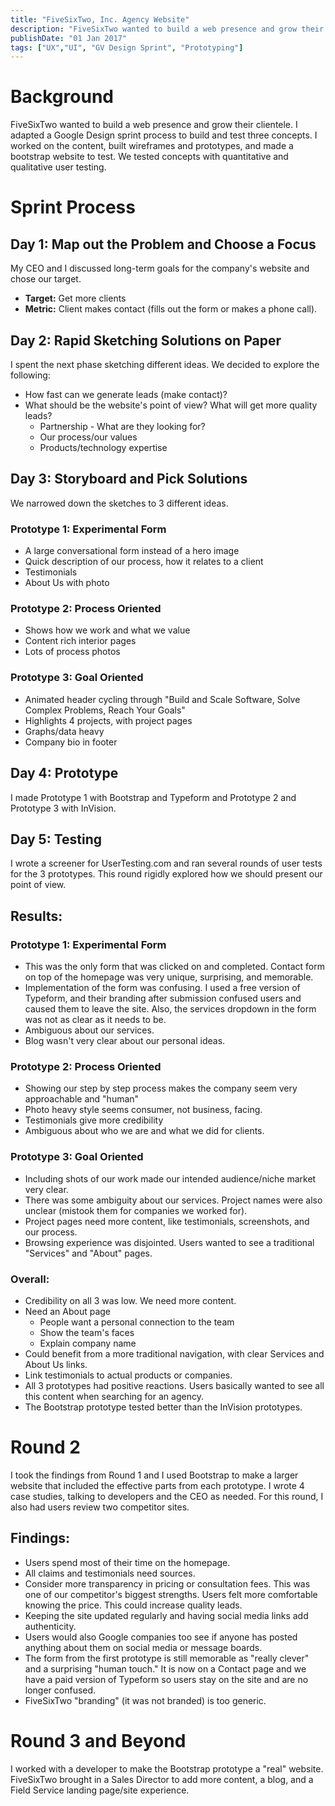 ```yaml
---
title: "FiveSixTwo, Inc. Agency Website"
description: "FiveSixTwo wanted to build a web presence and grow their clientele. I adapted a Google Design sprint process to build and test three concepts."
publishDate: "01 Jan 2017"
tags: ["UX","UI", "GV Design Sprint", "Prototyping"]
---
```


# Background
FiveSixTwo wanted to build a web presence and grow their clientele. I adapted a Google Design sprint process to build and test three concepts. I worked on the content, built wireframes and prototypes, and made a bootstrap website to test. We tested concepts with quantitative and qualitative user testing.

# Sprint Process

## Day 1: Map out the Problem and Choose a Focus
My CEO and I discussed long-term goals for the company's website and chose our target.
- **Target:** Get more clients
- **Metric:** Client makes contact (fills out the form or makes a phone call).

## Day 2: Rapid Sketching Solutions on Paper
I spent the next phase sketching different ideas.
We decided to explore the following:
- How fast can we generate leads (make contact)?
- What should be the website's point of view? What will get more quality leads?
    - Partnership - What are they looking for?
    - Our process/our values
    - Products/technology expertise

## Day 3: Storyboard and Pick Solutions
We narrowed down the sketches to 3 different ideas.

### Prototype 1: Experimental Form
- A large conversational form instead of a hero image
- Quick description of our process, how it relates to a client
- Testimonials
- About Us with photo

### Prototype 2: Process Oriented
- Shows how we work and what we value
- Content rich interior pages
- Lots of process photos

### Prototype 3: Goal Oriented
- Animated header cycling through "Build and Scale Software, Solve Complex Problems, Reach Your Goals"
- Highlights 4 projects, with project pages
- Graphs/data heavy
- Company bio in footer

## Day 4: Prototype
I made Prototype 1 with Bootstrap and Typeform and Prototype 2 and Prototype 3 with InVision.

## Day 5: Testing
I wrote a screener for UserTesting.com and ran several rounds of user tests for the 3 prototypes. This round rigidly explored how we should present our point of view.

## Results:

### Prototype 1: Experimental Form
- This was the only form that was clicked on and completed. Contact form on top of the homepage was very unique, surprising, and memorable.
- Implementation of the form was confusing. I used a free version of Typeform, and their branding after submission confused users and caused them to leave the site. Also, the services dropdown in the form was not as clear as it needs to be.
- Ambiguous about our services.
- Blog wasn't very clear about our personal ideas.

### Prototype 2: Process Oriented
- Showing our step by step process makes the company seem very approachable and "human"
- Photo heavy style seems consumer, not business, facing.
- Testimonials give more credibility
- Ambiguous about who we are and what we did for clients.

### Prototype 3: Goal Oriented
- Including shots of our work made our intended audience/niche market very clear.
- There was some ambiguity about our services. Project names were also unclear (mistook them for companies we worked for).
- Project pages need more content, like testimonials, screenshots, and our process.
- Browsing experience was disjointed. Users wanted to see a traditional "Services" and "About" pages.

### Overall:
- Credibility on all 3 was low. We need more content.
- Need an About page
    - People want a personal connection to the team
    - Show the team's faces
    - Explain company name
- Could benefit from a more traditional navigation, with clear Services and About Us links.
- Link testimonials to actual products or companies.
- All 3 prototypes had positive reactions. Users basically wanted to see all this content when searching for an agency.
- The Bootstrap prototype tested better than the InVision prototypes.

# Round 2
I took the findings from Round 1 and I used Bootstrap to make a larger website that included the effective parts from each prototype. I wrote 4 case studies, talking to developers and the CEO as needed. For this round, I also had users review two competitor sites.

## Findings:
- Users spend most of their time on the homepage.
- All claims and testimonials need sources.
- Consider more transparency in pricing or consultation fees. This was one of our competitor's biggest strengths. Users felt more comfortable knowing the price. This could increase quality leads.
- Keeping the site updated regularly and having social media links add authenticity.
- Users would also Google companies too see if anyone has posted anything about them on social media or message boards.
- The form from the first prototype is still memorable as "really clever" and a surprising "human touch." It is now on a Contact page and we have a paid version of Typeform so users stay on the site and are no longer confused.
- FiveSixTwo "branding" (it was not branded) is too generic.

# Round 3 and Beyond
I worked with a developer to make the Bootstrap prototype a "real" website. FiveSixTwo brought in a Sales Director to add more content, a blog, and a Field Service landing page/site experience.
